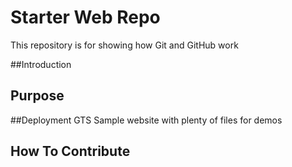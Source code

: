 # Starter Web Repo

This repository is for showing how Git and GitHub work

##Introduction

## Purpose

##Deployment
GTS
Sample website with plenty of files for demos

## How To Contribute

